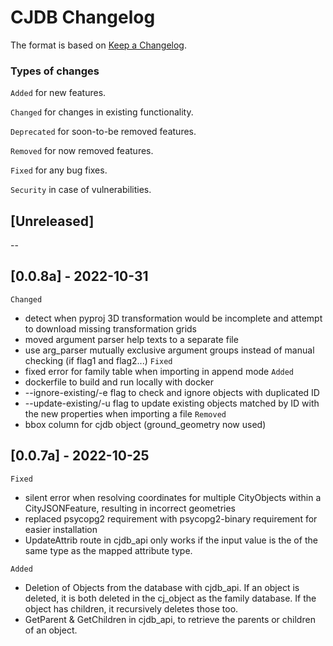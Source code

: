 # CJDB Changelog
The format is based on [Keep a Changelog](https://keepachangelog.com/en/1.0.0/).

### Types of changes
`Added`
for new features.

`Changed` 
for changes in existing functionality.

`Deprecated` 
for soon-to-be removed features.

`Removed` for now removed features.

`Fixed` for any bug fixes.

`Security` in case of vulnerabilities.

## [Unreleased]
--

## [0.0.8a] - 2022-10-31
`Changed`
- detect when pyproj 3D transformation would be incomplete and attempt to download missing transformation grids
- moved argument parser help texts to a separate file
- use arg_parser mutually exclusive argument groups instead of manual checking (if flag1 and flag2...)
`Fixed`
- fixed error for family table when importing in append mode
`Added`
- dockerfile to build and run locally with docker
- --ignore-existing/-e flag to check and ignore objects with duplicated ID
- --update-existing/-u flag to update existing objects matched by ID with the new properties when importing a file
`Removed`
- bbox column for cjdb object (ground_geometry now used)

## [0.0.7a] - 2022-10-25
`Fixed`
- silent error when resolving coordinates for multiple CityObjects within a CityJSONFeature, resulting in incorrect geometries
- replaced psycopg2 requirement with psycopg2-binary requirement for easier installation
- UpdateAttrib route in cjdb_api only works if the input value is the of the same type as the mapped attribute type. 


`Added`
- Deletion of Objects from the database with cjdb_api. If an object is deleted, it is both deleted in the cj_object as the family database. If the object has children, it recursively deletes those too. 
- GetParent & GetChildren in cjdb_api, to retrieve the parents or children of an object. 

